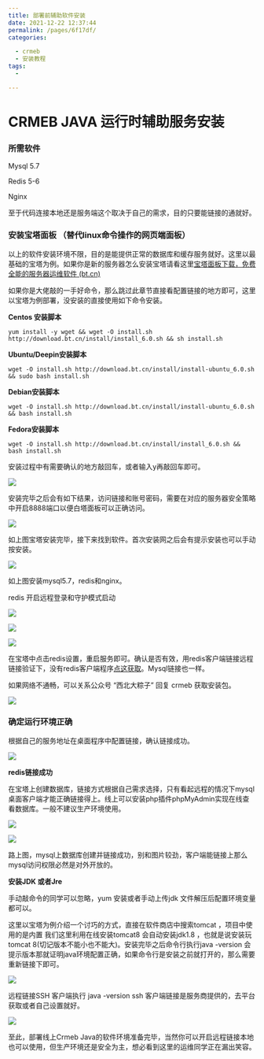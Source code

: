 ```yaml
---
title: 部署前辅助软件安装
date: 2021-12-22 12:37:44
permalink: /pages/6f17df/
categories:

  - crmeb
  - 安装教程
tags:
  - 

---
```


# CRMEB JAVA 运行时辅助服务安装

### 所需软件

Mysql 5.7

Redis 5-6

Nginx

至于代码连接本地还是服务端这个取决于自己的需求，目的只要能链接的通就好。

### 安装宝塔面板 （替代linux命令操作的网页端面板）

以上的软件安装环境不限，目的是能提供正常的数据库和缓存服务就好。这里以最基础的宝塔为例。如果你是新的服务器怎么安装宝塔请看这里[宝塔面板下载，免费全能的服务器运维软件 (bt.cn)](https://www.bt.cn/new/download.html)

如果你是大佬敲的一手好命令，那么跳过此章节直接看配置链接的地方即可，这里以宝塔为例部署，没安装的直接使用如下命令安装。

**Centos 安装脚本**

~~~shell
yum install -y wget && wget -O install.sh http://download.bt.cn/install/install_6.0.sh && sh install.sh
~~~

**Ubuntu/Deepin安装脚本**

~~~shell
wget -O install.sh http://download.bt.cn/install/install-ubuntu_6.0.sh && sudo bash install.sh
~~~

**Debian安装脚本**

~~~shell
wget -O install.sh http://download.bt.cn/install/install-ubuntu_6.0.sh && bash install.sh
~~~

**Fedora安装脚本**

~~~shell
wget -O install.sh http://download.bt.cn/install/install_6.0.sh && bash install.sh
~~~

安装过程中有需要确认的地方敲回车，或者输入y再敲回车即可。

![](https://gitee.com/stivepeim/img4mk/raw/master/202203251547176.png)

安装完毕之后会有如下结果，访问链接和账号密码，需要在对应的服务器安全策略中开启8888端口以便白塔面板可以正确访问。

![](https://gitee.com/stivepeim/img4mk/raw/master/202203251550776.png)

如上图宝塔安装完毕，接下来找到软件。首次安装网之后会有提示安装也可以手动按安装。

![](https://gitee.com/stivepeim/img4mk/raw/master/202203251552951.png)

如上图安装mysql5.7，redis和nginx。

redis 开启远程登录和守护模式启动

![](https://gitee.com/stivepeim/img4mk/raw/master/202203251554327.png)

![](https://gitee.com/stivepeim/img4mk/raw/master/202203251556212.png)

![](https://gitee.com/stivepeim/img4mk/raw/master/202203251557834.png)

在宝塔中点击redis设置，重启服务即可。确认是否有效，用redis客户端链接远程链接验证下，没有redis客户端程序[点这获取](https://github.com/qishibo/AnotherRedisDesktopManager/releases/tag/v1.5.2)。Mysql链接也一样。

如果网络不通畅，可以关系公众号 “西北大粽子” 回复 crmeb 获取安装包。

![](https://gitee.com/stivepeim/img4mk/raw/master/202203251619743.png)

### 确定运行环境正确

根据自己的服务地址在桌面程序中配置链接，确认链接成功。

![](https://gitee.com/stivepeim/img4mk/raw/master/202203251629791.png)

**redis链接成功**

在宝塔上创建数据库，链接方式根据自己需求选择，只有看起远程的情况下mysql桌面客户端才能正确链接得上。线上可以安装php插件phpMyAdmin实现在线查看数据库。一般不建议生产环境使用。

![](https://gitee.com/stivepeim/img4mk/raw/master/202203251632761.png)

![](https://gitee.com/stivepeim/img4mk/raw/master/202203251633220.png)

路上图，mysql上数据库创建并链接成功，别和图片较劲，客户端能链接上那么mysql访问权限必然是对外开放的。

**安装JDK 或者Jre**

手动敲命令的同学可以忽略，yum 安装或者手动上传jdk 文件解压后配置环境变量都可以。

这里以宝塔为例介绍一个讨巧的方式，直接在软件商店中搜索tomcat ，项目中使用的是内置 我们这里利用在线安装tomcat8 会自动安装jdk1.8 ，也就是说安装玩tomcat 8(切记版本不能小也不能大)。安装完毕之后命令行执行java -version 会提示版本那就证明java环境配置正确，如果命令行是安装之前就打开的，那么需要重新链接下即可。

![](https://gitee.com/stivepeim/img4mk/raw/master/202203251712911.png)

远程链接SSH 客户端执行 java -version  ssh 客户端链接是服务商提供的，去平台获取或者自己设置就好。

![](https://gitee.com/stivepeim/img4mk/raw/master/202203251715696.png)

至此，部署线上Crmeb Java的软件环境准备完毕，当然你可以开启远程链接本地也可以使用，但生产环境还是安全为主，想必看到这里的运维同学正在漏出笑容。

